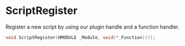 # ScriptRegister

Register a new script by using our plugin handle and a function handler.

```cpp
void ScriptRegister(HMODULE _Module, void(*_Function)());
```